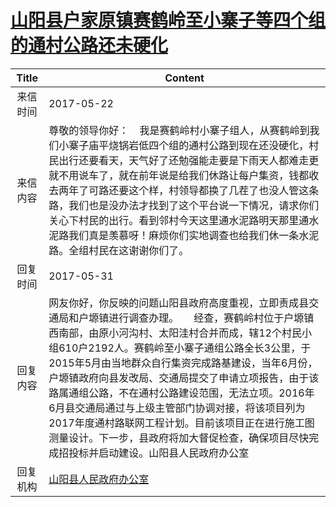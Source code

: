 # <a href="http://www.shangluo.gov.cn/zmhd/ldxxxx.jsp?urltype=leadermail.LeaderMailContentUrl&wbtreeid=1112&leadermailid=4157">山阳县户家原镇赛鹤岭至小寨子等四个组的通村公路还未硬化</a>
|Title|Content|
|:---:|---|
|来信时间|2017-05-22|
|来信内容|尊敬的领导你好：    我是赛鹤岭村小寨子组人，从赛鹤岭到我们小寨子庙平烧锅岩低四个组的通村公路到现在还没硬化，村民出行还要看天，天气好了还勉强能走要是下雨天人都难走更就不用说车了，就在前年说是给我们休路让每户集资，钱都收去两年了可路还要这个样，村领导都换了几茬了也没人管这条路，我们也是没办法才找到了这个平台说一下情况，请求你们关心下村民的出行。看到邻村今天这里通水泥路明天那里通水泥路我们真是羡慕呀！麻烦你们实地调查也给我们休一条水泥路。全组村民在这谢谢你们了。|
|回复时间|2017-05-31|
|回复内容|网友你好，你反映的问题山阳县政府高度重视，立即责成县交通局和户塬镇进行调查办理。　　经查，赛鹤岭村位于户塬镇西南部，由原小河沟村、太阳洼村合并而成，辖12个村民小组610户2192人。赛鹤岭至小寨子通组公路全长3公里，于2015年5月由当地群众自行集资完成路基建设，当年6月份，户塬镇政府向县发改局、交通局提交了申请立项报告，由于该路属通组公路，不在通村公路建设范围，无法立项。2016年6月县交通局通过与上级主管部门协调对接，将该项目列为2017年度通村路联网工程计划。目前该项目正在进行施工图测量设计。下一步，县政府将加大督促检查，确保项目尽快完成招投标并启动建设。山阳县人民政府办公室|
|回复机构|<a href="../../categories/agencies/山阳县人民政府办公室.md">山阳县人民政府办公室</a>|